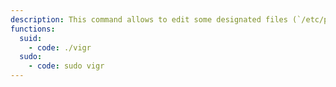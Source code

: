 ```yaml
---
description: This command allows to edit some designated files (`/etc/passwd`, `/etc/group`, `/etc/shadow` and `/etc/gshadow`) safely by spawning the default editor (falling back to [`vim`](/gtfobins/vim/), other functions may apply). Despite requiring superuser privileges to run, the editor is executed as the unprivileged user when run as SUID or with `sudo`.
functions:
  suid:
    - code: ./vigr
  sudo:
    - code: sudo vigr
---
```

